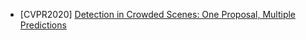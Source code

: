 - [CVPR2020] [Detection in Crowded Scenes: One Proposal, Multiple Predictions](https://arxiv.org/abs/2003.09163)
